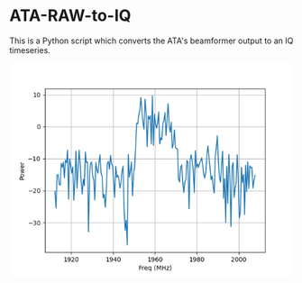 # ATA-RAW-to-IQ

This is a Python script which converts the ATA's beamformer output to an IQ timeseries.

![RAW Spectrum](BF_Spectrum_1960MHz.png)